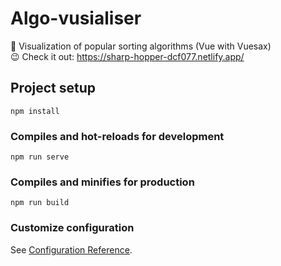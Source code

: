 # Algo-vusialiser
🎩 Visualization of popular sorting algorithms (Vue with Vuesax)\
😉 Check it out: https://sharp-hopper-dcf077.netlify.app/


## Project setup
```
npm install
```

### Compiles and hot-reloads for development
```
npm run serve
```

### Compiles and minifies for production
```
npm run build
```

### Customize configuration
See [Configuration Reference](https://cli.vuejs.org/config/).
